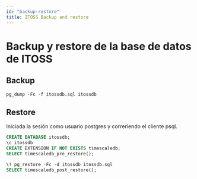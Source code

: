 ```yaml
---
id: "backup-restore"
title: ITOSS Backup and restore
---
```

# Backup y restore de la base de datos de ITOSS

## Backup 

```shell
pg_dump -Fc -f itossdb.sql itossdb
```

## Restore 

Iniciada la sesión como usuario postgres y correriendo el cliente psql.

```sql
CREATE DATABASE itossdb;
\c itossdb
CREATE EXTENSION IF NOT EXISTS timescaledb;
SELECT timescaledb_pre_restore();

\! pg_restore -Fc -d itossdb itossdb.sql
SELECT timescaledb_post_restore();
```
